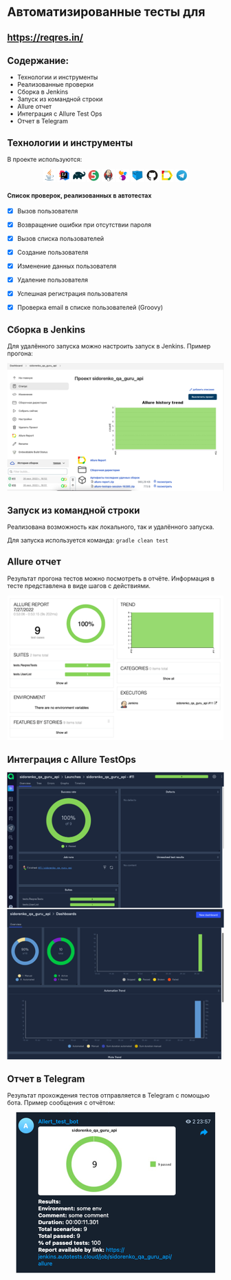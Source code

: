 # Автоматизированные тесты для
https://reqres.in/
-----

## Содержание:

* <a>Технологии и инструменты</a>
* <a>Реализованные проверки</a>
* <a>Сборка в Jenkins</a>
* <a>Запуск из командной строки</a>
* <a>Allure отчет</a>
* <a>Интеграция с Allure Test Ops</a>
* <a>Отчет в Telegram</a>



## Технологии и инструменты
В проекте используются:

<p align="center">
<img width="6%" src="images/logo/Java.svg">
<img width="6%" src="images/logo/Intelij_IDEA.svg">
<img width="6%" src="images/logo/Gradle.svg">
<img width="6%" src="images/logo/JUnit5.svg">
<img width="6%" src="images/logo/Jenkins.svg">
<img width="6%" src="images/logo/Selenide.svg">
<img width="6%" src="images/logo/Selenoid.svg">
<img width="6%" src="images/logo/GitHub.svg">
<img width="6%" src="images/logo/Allure_Report.svg">
<img width="6%" src="images/logo/Telegram.svg">
</p>

#### Список проверок, реализованных в автотестах
- [x] Вызов пользователя
- [x] Возвращение ошибки при отсутствии пароля
- [x] Вызов списка пользователей
- [x] Создание пользователя
- [x] Изменение данных пользователя
- [x] Удаление пользователя
- [x] Успешная регистрация пользователя
- [x] Проверка email в списке пользователей (Groovy)


## Сборка в Jenkins
Для удалённого запуска можно настроить запуск в Jenkins. Пример прогона:

<img src="images/screenshots/jenkins_report.png">

## Запуск из командной строки

Реализована возможность как локального, так и удалённого запуска.

Для запуска используется команда: <code>gradle clean test</code>

## Allure отчет
Результат прогона тестов можно посмотреть в отчёте. Информация в тесте представлена в виде шагов с действиями.

<img src="images/screenshots/test_example.png">

## Интеграция с Allure TestOps
<img src="images/screenshots/testops_example.png">

<img src="images/screenshots/testops_example2.png">

## Отчет в Telegram
Результат прохождения тестов отправляется в Telegram с помощью бота. Пример сообщения с отчётом:

<p align="center">
<img src="images/screenshots/telegram2.png">
</p>

